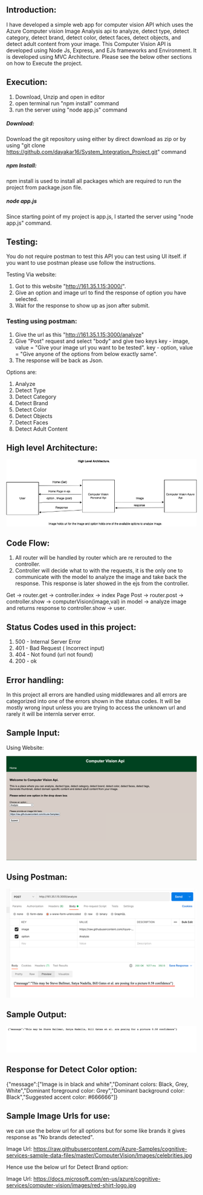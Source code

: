 ## Introduction: 
I have developed a simple web app for computer vision API which uses the Azure Computer vision Image Analysis api to analyze, detect type, detect category, detect brand, detect color, detect faces, detect objects, and detect adult content from your image. This Computer Vision API is developed using Node Js, Express, and EJs frameworks and Environment. It is developed using MVC Architecture. Please see the below other sections on how to Execute the project. 

## Execution: 
1. Download, Unzip and open in editor
2. open terminal run "npm install" command
3. run the server using "node app.js" command 

##### Download: 
Download the git repository using either by direct download as zip or by using "git clone https://github.com/dayakar16/System_Integration_Project.git" command 

##### npm Install: 
npm install is used to install all packages which are required to run the project from package.json file. 

##### node app.js 
Since starting point of my project is app.js, I started the server using "node app.js" command. 

## Testing: 
You do not require postman to test this API you can test using UI itself. if you want to use postman please use follow the instructions.

Testing Via website: 

1. Got to this website "http://161.35.1.15:3000/". 
2. Give an option and image url to find the response of option you have selected. 
3. Wait for the response to show up as json after submit. 

### Testing using postman: 

1. Give the url as this  "http://161.35.1.15:3000/analyze"
2. Give "Post"  request and select "body" and give two keys 
    key - image, value = "Give your image url you want to be tested". 
    key - option, value = "Give anyone of the options from below exactly same". 
3. The response will be back as Json. 

Options are: 
1. Analyze
2. Detect Type
3. Detect Category
4. Detect Brand
5. Detect Color
6. Detect Objects
7. Detect Faces
8. Detect Adult Content

## High level Architecture: 

<img src="./public/images/FlowDiagram.png" alt="Flow Diagram">

## Code Flow: 
1. All router will be handled by router which are re rerouted to the controller. 
2. Controller will decide what to with the requests, it is the only one to communicate with the model to analyze the image and take back the response. This response is later showed in the ejs from the controller. 

Get -> router.get -> controller.index -> index Page 
Post -> router.post -> controller.show ->  computerVision(image,val) in model -> analyze image and returns response to controller.show -> user.

## Status Codes used in this project: 

1. 500 - Internal Server Error 
2. 401 - Bad Request ( Incorrect input)
3. 404 - Not found (url not found)
4. 200 - ok

## Error handling: 

In this project all errors are handled using middlewares and all errors are categorized into one of the errors shown in the status codes. It will be mostly wrong input unless you are trying to access the unknown url and rarely it will be internla server error. 

## Sample Input: 

Using Website: 

<img src="./public/images/input.png" alt="Image">

## Using Postman: 

<img src='./public/images/input_postman.png' alt="Postman Input"> 

## Sample Output: 

<img src='./public/images/output.png' alt="output"> 

## Response for Detect Color option:

{"message":["Image is in black and white","Dominant colors: Black, Grey, White","Dominant foreground color: Grey","Dominant background color: Black","Suggested accent color: #666666"]}

## Sample Image Urls for use: 

we can use the below url for all options but for some like brands it gives response as "No brands detected".

Image Url:  https://raw.githubusercontent.com/Azure-Samples/cognitive-services-sample-data-files/master/ComputerVision/Images/celebrities.jpg

Hence use the below url for Detect Brand option: 

Image Url: https://docs.microsoft.com/en-us/azure/cognitive-services/computer-vision/images/red-shirt-logo.jpg

